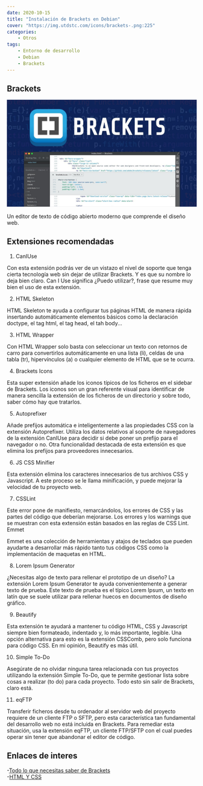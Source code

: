 ```yaml
---
date: 2020-10-15
title: "Instalación de Brackets en Debian"
cover: "https://img.utdstc.com/icons/brackets-.png:225"
categories: 
    - Otros
tags:
    - Entorno de desarrollo
    - Debian
    - Brackets
---
```


## Brackets

![Brackets icon](../static/logos/maxresdefault.jpg "Brackets Icon")

Un editor de texto de código abierto moderno que comprende el diseño web.

## Extensiones recomendadas

1. CanIUse

Con esta extensión podrás ver de un vistazo el nivel de soporte que tenga cierta tecnología web sin dejar de utilizar Brackets. Y es que su nombre lo deja bien claro. Can I Use significa ¿Puedo utilizar?, frase que resume muy bien el uso de esta extensión. 

2. HTML Skeleton

HTML Skeleton te ayuda a configurar tus páginas HTML de manera rápida insertando automáticamente elementos básicos como la declaración doctype, el tag html, el tag head, el tah body...

3. HTML Wrapper

Con HTML Wrapper solo basta con seleccionar un texto con retornos de carro para convertirlos automáticamente en una lista (li), celdas de una tabla (tr), hipervínculos (a) o cualquier elemento de HTML que se te ocurra.

4. Brackets Icons

Esta super extensión añade los iconos típicos de los ficheros en el sidebar de Brackets. Los iconos son un gran referente visual para identificar de manera sencilla la extensión de los ficheros de un directorio y sobre todo, saber cómo hay que tratarlos.

5. Autoprefixer

Añade prefijos automática e inteligentemente a las propiedades CSS con la extensión Autoprefixer. Utiliza los datos relativos al soporte de navegadores de la extensión CanIUse para decidir si debe poner un prefijo para el navegador o no. Otra funcionalidad destacada de esta extensión es que elimina los prefijos para proveedores innecesarios.

6. JS CSS Minifier

Esta extensión elimina los caracteres innecesarios de tus archivos CSS y Javascript. A este proceso se le llama minificación, y puede mejorar la velocidad de tu proyecto web.

7. CSSLint

Este error pone de manifiesto, remarcándolos, los errores de CSS y las partes del código que deberían mejorarse. Los errores y los warnings que se muestran con esta extensión están basados en las reglas de CSS Lint.
Emmet

Emmet es una colección de herramientas y atajos de teclados que pueden ayudarte a desarrollar más rápido tanto tus códigos CSS como la implementación de maquetas en HTML.

8. Lorem Ipsum Generator

¿Necesitas algo de texto para rellenar el prototipo de un diseño? La extensión Lorem Ipsum Generator te ayuda convenientemente a generar texto de prueba. Este texto de prueba es el típico Lorem Ipsum, un texto en latín que se suele utilizar para rellenar huecos en documentos de diseño gráfico.

9. Beautify

Esta extensión te ayudará a mantener tu código HTML, CSS y Javascript siempre bien formateado, indentado y, lo más importante, legible. Una opción alternativa para esto es la extensión CSSComb, pero solo funciona para código CSS. En mi opinión, Beautify es más útil.

10. Simple To-Do

Asegúrate de no olvidar ninguna tarea relacionada con tus proyectos utilizando la extensión Simple To-Do, que te permite gestionar lista sobre cosas a realizar (to do) para cada proyecto. Todo esto sin salir de Brackets, claro está.

11. eqFTP

Transferir ficheros desde tu ordenador al servidor web del proyecto requiere de un cliente FTP o SFTP, pero esta característica tan fundamental del desarrollo web no está incluida en Brackets. Para remediar esta situación, usa la extensión eqFTP, un cliente FTP/SFTP con el cual puedes operar sin tener que abandonar el editor de código. 

## Enlaces de interes

-[Todo lo que necesitas saber de Brackets](https://beatrizruizcorvillo.es/brackets-editor-html/)  
-[HTML Y CSS](https://www.w3.org/Style/Examples/011/firstcss.es.html)